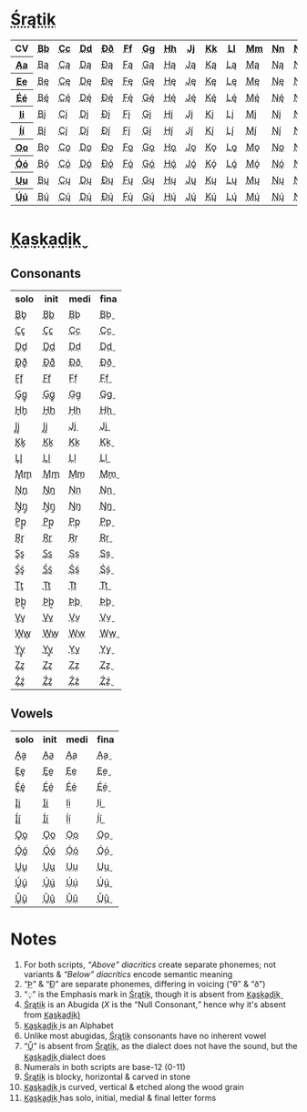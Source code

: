 <!doctype html><html><head><title>Śrątik &amp; K̭ạṣḳạḍịk̬</title><link rel="stylesheet" href="neo.css"><meta charset="UTF-8"><meta name="viewport" content="width=device-width,initial-scale=1"></head><body><div class="mono" id="stratic"><h1><abbr title="Stratic">Śrątik</abbr></h1><div class="table-wrapper"><table><tr><th>CV</th><th><abbr title="B">Bb</abbr></th><th><abbr title="Ch">Cc</abbr></th><th><abbr title="D">Dd</abbr></th><th><abbr title="Dh">Ðð</abbr></th><th><abbr title="F">Ff</abbr></th><th><abbr title="G">Gg</abbr></th><th><abbr title="H">Hh</abbr></th><th><abbr title="J">Jj</abbr></th><th><abbr title="K">Kk</abbr></th><th><abbr title="L">Ll</abbr></th><th><abbr title="M">Mm</abbr></th><th><abbr title="N">Nn</abbr></th><th><abbr title="Ng">Ŋŋ</abbr></th><th><abbr title="P">Pp</abbr></th><th><abbr title="R">Rr</abbr></th><th><abbr title="S">Ss</abbr></th><th><abbr title="Sh">Śś</abbr></th><th><abbr title="T">Tt</abbr></th><th><abbr title="Th">Þþ</abbr></th><th><abbr title="V">Vv</abbr></th><th><abbr title="W">Ww</abbr></th><th><abbr title="">Xx</abbr></th><th><abbr title="Y">Yy</abbr></th><th><abbr title="Z">Zz</abbr></th><th><abbr title="Zh">Źź</abbr></th></tr><tr><th><abbr title="A">Aa</abbr></th><td><abbr title="Ba">Bą</abbr></td><td><abbr title="Cha">Cą</abbr></td><td><abbr title="Da">Dą</abbr></td><td><abbr title="Dha">Ðą</abbr></td><td><abbr title="Fa">Fą</abbr></td><td><abbr title="Ga">Gą</abbr></td><td><abbr title="Ha">Hą</abbr></td><td><abbr title="Ja">Ją</abbr></td><td><abbr title="Ka">Ką</abbr></td><td><abbr title="La">Lą</abbr></td><td><abbr title="Ma">Mą</abbr></td><td><abbr title="Na">Ną</abbr></td><td><abbr title="Nga">Ŋą</abbr></td><td><abbr title="Pa">Pą</abbr></td><td><abbr title="Ra">Rą</abbr></td><td><abbr title="Sa">Są</abbr></td><td><abbr title="Sha">Śą</abbr></td><td><abbr title="Ta">Tą</abbr></td><td><abbr title="Tha">Þą</abbr></td><td><abbr title="Va">Vą</abbr></td><td><abbr title="Wa">Wą</abbr></td><td><abbr title="A">Xą</abbr></td><td><abbr title="Ya">Yą</abbr></td><td><abbr title="Za">Zą</abbr></td><td><abbr title="Zha">Źą</abbr></td></tr><tr><th><abbr title="E">Ee</abbr></th><td><abbr title="Be">Bę</abbr></td><td><abbr title="Che">Cę</abbr></td><td><abbr title="De">Dę</abbr></td><td><abbr title="Dhe">Ðę</abbr></td><td><abbr title="Fe">Fę</abbr></td><td><abbr title="Ge">Gę</abbr></td><td><abbr title="He">Hę</abbr></td><td><abbr title="Je">Ję</abbr></td><td><abbr title="Ke">Kę</abbr></td><td><abbr title="Le">Lę</abbr></td><td><abbr title="Me">Mę</abbr></td><td><abbr title="Ne">Nę</abbr></td><td><abbr title="Nge">Ŋę</abbr></td><td><abbr title="Pe">Pę</abbr></td><td><abbr title="Re">Rę</abbr></td><td><abbr title="Se">Sę</abbr></td><td><abbr title="She">Śę</abbr></td><td><abbr title="Te">Tę</abbr></td><td><abbr title="The">Þę</abbr></td><td><abbr title="Ve">Vę</abbr></td><td><abbr title="We">Wę</abbr></td><td><abbr title="E">Xę</abbr></td><td><abbr title="Ye">Yę</abbr></td><td><abbr title="Ze">Zę</abbr></td><td><abbr title="Zhe">Źę</abbr></td></tr><tr><th><abbr title="Ei">Éé</abbr></th><td><abbr title="Bei">Bę́</abbr></td><td><abbr title="Chei">Cę́</abbr></td><td><abbr title="Dei">Dę́</abbr></td><td><abbr title="Dhei">Ðę́</abbr></td><td><abbr title="Fei">Fę́</abbr></td><td><abbr title="Gei">Gę́</abbr></td><td><abbr title="Hei">Hę́</abbr></td><td><abbr title="Jei">Ję́</abbr></td><td><abbr title="Kei">Kę́</abbr></td><td><abbr title="Lei">Lę́</abbr></td><td><abbr title="Mei">Mę́</abbr></td><td><abbr title="Nei">Nę́</abbr></td><td><abbr title="Ngei">Ŋę́</abbr></td><td><abbr title="Pei">Pę́</abbr></td><td><abbr title="Rei">Rę́</abbr></td><td><abbr title="Sei">Sę́</abbr></td><td><abbr title="Shei">Śę́</abbr></td><td><abbr title="Tei">Tę́</abbr></td><td><abbr title="Thei">Þę́</abbr></td><td><abbr title="Vei">Vę́</abbr></td><td><abbr title="Wei">Wę́</abbr></td><td><abbr title="Ei">Xę́</abbr></td><td><abbr title="Yei">Yę́</abbr></td><td><abbr title="Zei">Zę́</abbr></td><td><abbr title="Zhei">Źę́</abbr></td></tr><tr><th><abbr title="I">Ii</abbr></th><td><abbr title="Bi">Bį</abbr></td><td><abbr title="Chi">Cį</abbr></td><td><abbr title="Di">Dį</abbr></td><td><abbr title="Dhi">Ðį</abbr></td><td><abbr title="Fi">Fį</abbr></td><td><abbr title="Gi">Gį</abbr></td><td><abbr title="Hi">Hį</abbr></td><td><abbr title="Ji">Jį</abbr></td><td><abbr title="Ki">Kį</abbr></td><td><abbr title="Li">Lį</abbr></td><td><abbr title="Mi">Mį</abbr></td><td><abbr title="Ni">Nį</abbr></td><td><abbr title="Ngi">Ŋį</abbr></td><td><abbr title="Pi">Pį</abbr></td><td><abbr title="Ri">Rį</abbr></td><td><abbr title="Si">Sį</abbr></td><td><abbr title="Shi">Śį</abbr></td><td><abbr title="Ti">Tį</abbr></td><td><abbr title="Thi">Þį</abbr></td><td><abbr title="Vi">Vį</abbr></td><td><abbr title="Wi">Wį</abbr></td><td><abbr title="I">Xį</abbr></td><td><abbr title="Yi">Yį</abbr></td><td><abbr title="Zi">Zį</abbr></td><td><abbr title="Zhi">Źį</abbr></td></tr><tr><th><abbr title="Ie">Íí</abbr></th><td><abbr title="Bie">Bį́</abbr></td><td><abbr title="Chie">Cį́</abbr></td><td><abbr title="Die">Dį́</abbr></td><td><abbr title="Dhie">Ðį́</abbr></td><td><abbr title="Fie">Fį́</abbr></td><td><abbr title="Gie">Gį́</abbr></td><td><abbr title="Hie">Hį́</abbr></td><td><abbr title="Jie">Jį́</abbr></td><td><abbr title="Kie">Kį́</abbr></td><td><abbr title="Lie">Lį́</abbr></td><td><abbr title="Mie">Mį́</abbr></td><td><abbr title="Nie">Nį́</abbr></td><td><abbr title="Ngie">Ŋį́</abbr></td><td><abbr title="Pie">Pį́</abbr></td><td><abbr title="Rie">Rį́</abbr></td><td><abbr title="Sie">Sį́</abbr></td><td><abbr title="Shie">Śį́</abbr></td><td><abbr title="Tie">Tį́</abbr></td><td><abbr title="Thie">Þį́</abbr></td><td><abbr title="Vie">Vį́</abbr></td><td><abbr title="Wie">Wį́</abbr></td><td><abbr title="Ie">Xį́</abbr></td><td><abbr title="Yie">Yį́</abbr></td><td><abbr title="Zie">Zį́</abbr></td><td><abbr title="Zhie">Źį́</abbr></td></tr><tr><th><abbr title="O">Oo</abbr></th><td><abbr title="Bo">Bǫ</abbr></td><td><abbr title="Cho">Cǫ</abbr></td><td><abbr title="Do">Dǫ</abbr></td><td><abbr title="Dho">Ðǫ</abbr></td><td><abbr title="Fo">Fǫ</abbr></td><td><abbr title="Go">Gǫ</abbr></td><td><abbr title="Ho">Hǫ</abbr></td><td><abbr title="Jo">Jǫ</abbr></td><td><abbr title="Ko">Kǫ</abbr></td><td><abbr title="Lo">Lǫ</abbr></td><td><abbr title="Mo">Mǫ</abbr></td><td><abbr title="No">Nǫ</abbr></td><td><abbr title="Ngo">Ŋǫ</abbr></td><td><abbr title="Po">Pǫ</abbr></td><td><abbr title="Ro">Rǫ</abbr></td><td><abbr title="So">Sǫ</abbr></td><td><abbr title="Sho">Śǫ</abbr></td><td><abbr title="To">Tǫ</abbr></td><td><abbr title="Tho">Þǫ</abbr></td><td><abbr title="Vo">Vǫ</abbr></td><td><abbr title="Wo">Wǫ</abbr></td><td><abbr title="O">Xǫ</abbr></td><td><abbr title="Yo">Yǫ</abbr></td><td><abbr title="Zo">Zǫ</abbr></td><td><abbr title="Zho">Źǫ</abbr></td></tr><tr><th><abbr title="Ow">Óó</abbr></th><td><abbr title="Bow">Bǫ́</abbr></td><td><abbr title="Chow">Cǫ́</abbr></td><td><abbr title="Dow">Dǫ́</abbr></td><td><abbr title="Dhow">Ðǫ́</abbr></td><td><abbr title="Fow">Fǫ́</abbr></td><td><abbr title="Gow">Gǫ́</abbr></td><td><abbr title="How">Hǫ́</abbr></td><td><abbr title="Jow">Jǫ́</abbr></td><td><abbr title="Kow">Kǫ́</abbr></td><td><abbr title="Low">Lǫ́</abbr></td><td><abbr title="Mow">Mǫ́</abbr></td><td><abbr title="Now">Nǫ́</abbr></td><td><abbr title="Ngow">Ŋǫ́</abbr></td><td><abbr title="Pow">Pǫ́</abbr></td><td><abbr title="Row">Rǫ́</abbr></td><td><abbr title="Sow">Sǫ́</abbr></td><td><abbr title="Show">Śǫ́</abbr></td><td><abbr title="Tow">Tǫ́</abbr></td><td><abbr title="Thow">Þǫ́</abbr></td><td><abbr title="Vow">Vǫ́</abbr></td><td><abbr title="Wow">Wǫ́</abbr></td><td><abbr title="Ow">Xǫ́</abbr></td><td><abbr title="Yow">Yǫ́</abbr></td><td><abbr title="Zow">Zǫ́</abbr></td><td><abbr title="Zhow">Źǫ́</abbr></td></tr><tr><th><abbr title="U">Uu</abbr></th><td><abbr title="Bu">Bų</abbr></td><td><abbr title="Chu">Cų</abbr></td><td><abbr title="Du">Dų</abbr></td><td><abbr title="Dhu">Ðų</abbr></td><td><abbr title="Fu">Fų</abbr></td><td><abbr title="Gu">Gų</abbr></td><td><abbr title="Hu">Hų</abbr></td><td><abbr title="Ju">Jų</abbr></td><td><abbr title="Ku">Kų</abbr></td><td><abbr title="Lu">Lų</abbr></td><td><abbr title="Mu">Mų</abbr></td><td><abbr title="Nu">Nų</abbr></td><td><abbr title="Ngu">Ŋų</abbr></td><td><abbr title="Pu">Pų</abbr></td><td><abbr title="Ru">Rų</abbr></td><td><abbr title="Su">Sų</abbr></td><td><abbr title="Shu">Śų</abbr></td><td><abbr title="Tu">Tų</abbr></td><td><abbr title="Thu">Þų</abbr></td><td><abbr title="Vu">Vų</abbr></td><td><abbr title="Wu">Wų</abbr></td><td><abbr title="U">Xų</abbr></td><td><abbr title="Yu">Yų</abbr></td><td><abbr title="Zu">Zų</abbr></td><td><abbr title="Zhu">Źų</abbr></td></tr><tr><th><abbr title="Oo">Úú</abbr></th><td><abbr title="Boo">Bų́</abbr></td><td><abbr title="Choo">Cų́</abbr></td><td><abbr title="Doo">Dų́</abbr></td><td><abbr title="Dhoo">Ðų́</abbr></td><td><abbr title="Foo">Fų́</abbr></td><td><abbr title="Goo">Gų́</abbr></td><td><abbr title="Hoo">Hų́</abbr></td><td><abbr title="Joo">Jų́</abbr></td><td><abbr title="Koo">Kų́</abbr></td><td><abbr title="Loo">Lų́</abbr></td><td><abbr title="Moo">Mų́</abbr></td><td><abbr title="Noo">Nų́</abbr></td><td><abbr title="Ngoo">Ŋų́</abbr></td><td><abbr title="Poo">Pų́</abbr></td><td><abbr title="Roo">Rų́</abbr></td><td><abbr title="Soo">Sų́</abbr></td><td><abbr title="Shoo">Śų́</abbr></td><td><abbr title="Too">Tų́</abbr></td><td><abbr title="Thoo">Þų́</abbr></td><td><abbr title="Voo">Vų́</abbr></td><td><abbr title="Woo">Wų́</abbr></td><td><abbr title="Oo">Xų́</abbr></td><td><abbr title="Yoo">Yų́</abbr></td><td><abbr title="Zoo">Zų́</abbr></td><td><abbr title="Zhoo">Źų́</abbr></td></tr></table></div></div><div class="serif" id="cascadic"><h1><abbr title="Cascadic">K̭ạṣḳạḍịk̬</abbr></h1><h2>Consonants</h2><div class="table-wrapper"><table><tr><th>solo</th><th>init</th><th>medi</th><th>fina</th></tr><tr><td><abbr title="B">B̥b̥</abbr></td><td><abbr title="B">B̭b̭</abbr></td><td><abbr title="B">Ḅḅ</abbr></td><td><abbr title="B">B̬b̬</abbr></td></tr><tr><td><abbr title="Ch">C̥c̥</abbr></td><td><abbr title="Ch">C̭c̭</abbr></td><td><abbr title="Ch">C̣c̣</abbr></td><td><abbr title="Ch">C̬c̬</abbr></td></tr><tr><td><abbr title="D">D̥d̥</abbr></td><td><abbr title="D">Ḓḓ</abbr></td><td><abbr title="D">Ḍḍ</abbr></td><td><abbr title="D">D̬d̬</abbr></td></tr><tr><td><abbr title="Dh">Ð̥ð̥</abbr></td><td><abbr title="Dh">Ð̭ð̭</abbr></td><td><abbr title="Dh">Ð̣ð̣</abbr></td><td><abbr title="Dh">Ð̬ð̬</abbr></td></tr><tr><td><abbr title="F">F̥f̥</abbr></td><td><abbr title="F">F̭f̭</abbr></td><td><abbr title="F">F̣f̣</abbr></td><td><abbr title="F">F̬f̬</abbr></td></tr><tr><td><abbr title="G">G̥g̥</abbr></td><td><abbr title="G">G̭g̭</abbr></td><td><abbr title="G">G̣g̣</abbr></td><td><abbr title="G">G̬g̬</abbr></td></tr><tr><td><abbr title="H">H̥h̥</abbr></td><td><abbr title="H">H̭h̭</abbr></td><td><abbr title="H">Ḥḥ</abbr></td><td><abbr title="H">H̬h̬</abbr></td></tr><tr><td><abbr title="J">J̥j̥</abbr></td><td><abbr title="J">J̭j̭</abbr></td><td><abbr title="J">J̣j̣</abbr></td><td><abbr title="J">J̬j̬</abbr></td></tr><tr><td><abbr title="K">K̥k̥</abbr></td><td><abbr title="K">K̭k̭</abbr></td><td><abbr title="K">Ḳḳ</abbr></td><td><abbr title="K">K̬k̬</abbr></td></tr><tr><td><abbr title="L">L̥l̥</abbr></td><td><abbr title="L">Ḽḽ</abbr></td><td><abbr title="L">Ḷḷ</abbr></td><td><abbr title="L">L̬l̬</abbr></td></tr><tr><td><abbr title="M">M̥m̥</abbr></td><td><abbr title="M">M̭m̭</abbr></td><td><abbr title="M">Ṃṃ</abbr></td><td><abbr title="M">M̬m̬</abbr></td></tr><tr><td><abbr title="N">N̥n̥</abbr></td><td><abbr title="N">Ṋṋ</abbr></td><td><abbr title="N">Ṇṇ</abbr></td><td><abbr title="N">N̬n̬</abbr></td></tr><tr><td><abbr title="Ng">Ŋ̥ŋ̥</abbr></td><td><abbr title="Ng">Ŋ̭ŋ̭</abbr></td><td><abbr title="Ng">Ŋ̣ŋ̣</abbr></td><td><abbr title="Ng">Ŋ̬ŋ̬</abbr></td></tr><tr><td><abbr title="P">P̥p̥</abbr></td><td><abbr title="P">P̭p̭</abbr></td><td><abbr title="P">P̣p̣</abbr></td><td><abbr title="P">P̬p̬</abbr></td></tr><tr><td><abbr title="R">R̥r̥</abbr></td><td><abbr title="R">R̭r̭</abbr></td><td><abbr title="R">Ṛṛ</abbr></td><td><abbr title="R">R̬r̬</abbr></td></tr><tr><td><abbr title="S">S̥s̥</abbr></td><td><abbr title="S">S̭s̭</abbr></td><td><abbr title="S">Ṣṣ</abbr></td><td><abbr title="S">S̬s̬</abbr></td></tr><tr><td><abbr title="Sh">Ś̥ś̥</abbr></td><td><abbr title="Sh">Ś̭ś̭</abbr></td><td><abbr title="Sh">Ṣ́ṣ́</abbr></td><td><abbr title="Sh">Ś̬ś̬</abbr></td></tr><tr><td><abbr title="T">T̥t̥</abbr></td><td><abbr title="T">Ṱṱ</abbr></td><td><abbr title="T">Ṭṭ</abbr></td><td><abbr title="T">T̬t̬</abbr></td></tr><tr><td><abbr title="Th">Þ̥þ̥</abbr></td><td><abbr title="Th">Þ̭þ̭</abbr></td><td><abbr title="Th">Þ̣þ̣</abbr></td><td><abbr title="Th">Þ̬þ̬</abbr></td></tr><tr><td><abbr title="V">V̥v̥</abbr></td><td><abbr title="V">V̭v̭</abbr></td><td><abbr title="V">Ṿṿ</abbr></td><td><abbr title="V">V̬v̬</abbr></td></tr><tr><td><abbr title="W">W̥w̥</abbr></td><td><abbr title="W">W̭w̭</abbr></td><td><abbr title="W">Ẉẉ</abbr></td><td><abbr title="W">W̬w̬</abbr></td></tr><tr><td><abbr title="Y">Y̥y̥</abbr></td><td><abbr title="Y">Y̭y̭</abbr></td><td><abbr title="Y">Ỵỵ</abbr></td><td><abbr title="Y">Y̬y̬</abbr></td></tr><tr><td><abbr title="Z">Z̥z̥</abbr></td><td><abbr title="Z">Z̭z̭</abbr></td><td><abbr title="Z">Ẓẓ</abbr></td><td><abbr title="Z">Z̬z̬</abbr></td></tr><tr><td><abbr title="Zh">Ź̥ź̥</abbr></td><td><abbr title="Zh">Ź̭ź̭</abbr></td><td><abbr title="Zh">Ẓ́ẓ́</abbr></td><td><abbr title="Zh">Ź̬ź̬</abbr></td></tr></table></div><h2>Vowels</h2><div class="table-wrapper"><table><tr><th>solo</th><th>init</th><th>medi</th><th>fina</th></tr><tr><td><abbr title="A">Ḁḁ</abbr></td><td><abbr title="A">A̭a̭</abbr></td><td><abbr title="A">Ạạ</abbr></td><td><abbr title="A">A̬a̬</abbr></td></tr><tr><td><abbr title="E">E̥e̥</abbr></td><td><abbr title="E">Ḙḙ</abbr></td><td><abbr title="E">Ẹẹ</abbr></td><td><abbr title="E">E̬e̬</abbr></td></tr><tr><td><abbr title="Ei">É̥é̥</abbr></td><td><abbr title="Ei">Ḙ́ḙ́</abbr></td><td><abbr title="Ei">Ẹ́ẹ́</abbr></td><td><abbr title="Ei">É̬é̬</abbr></td></tr><tr><td><abbr title="I">I̥i̥</abbr></td><td><abbr title="I">I̭i̭</abbr></td><td><abbr title="I">Ịị</abbr></td><td><abbr title="I">I̬i̬</abbr></td></tr><tr><td><abbr title="Ie">Í̥í̥</abbr></td><td><abbr title="Ie">Í̭í̭</abbr></td><td><abbr title="Ie">Ị́ị́</abbr></td><td><abbr title="Ie">Í̬í̬</abbr></td></tr><tr><td><abbr title="O">O̥o̥</abbr></td><td><abbr title="O">O̭o̭</abbr></td><td><abbr title="O">Ọọ</abbr></td><td><abbr title="O">O̬o̬</abbr></td></tr><tr><td><abbr title="Ow">Ó̥ó̥</abbr></td><td><abbr title="Ow">Ó̭ó̭</abbr></td><td><abbr title="Ow">Ọ́ọ́</abbr></td><td><abbr title="Ow">Ó̬ó̬</abbr></td></tr><tr><td><abbr title="U">U̥u̥</abbr></td><td><abbr title="U">Ṷṷ</abbr></td><td><abbr title="U">Ụụ</abbr></td><td><abbr title="U">U̬u̬</abbr></td></tr><tr><td><abbr title="Oo">Ú̥ú̥</abbr></td><td><abbr title="Oo">Ṷ́ṷ́</abbr></td><td><abbr title="Oo">Ụ́ụ́</abbr></td><td><abbr title="Oo">Ú̬ú̬</abbr></td></tr><tr><td><abbr title="Ue">Ǔ̥ǔ̥</abbr></td><td><abbr title="Ue">Ṷ̌ṷ̌</abbr></td><td><abbr title="Ue">Ụ̌ụ̌</abbr></td><td><abbr title="Ue">Ǔ̬ǔ̬</abbr></td></tr></table></div></div><div class="sans" id="notes"><h1>Notes</h1><ol><li>For both scripts, <em><q>Above</q> diacritics</em> create separate phonemes; not variants & <em><q>Below</q> diacritics</em> encode semantic meaning</li><li><q><abbr title="Th">Þ</abbr></q> & <q><abbr title="Dh">Ð</abbr></q> are separate phonemes, differing in voicing (<q class="ipa">θ</q> & <q class="ipa">ð</q>)</li><li><q>◌̨</q> is the Emphasis mark in <abbr title="Stratic">Śrątik,</abbr> though it is absent from <abbr title="Cascadic">K̭ạṣḳạḍịk̬</abbr></li><li><abbr title="Stratic">Śrątik</abbr> is an Abugida (<em>X</em> is the <q>Null Consonant,</q> hence why it's absent from <abbr title="Cascadic">K̭ạṣḳạḍịk̬</abbr>)</li><li><abbr title="Cascadic">K̭ạṣḳạḍịk̬</abbr> is an Alphabet</li><li>Unlike most abugidas, <abbr title="Stratic">Śrątik</abbr> consonants have no inherent vowel</li><li><q><abbr title="Ue">Ǔ̥</abbr></q> is absent from <abbr title="Stratic">Śrątik</abbr>, as the dialect does not have the sound, but the <abbr title="Cascadic">K̭ạṣḳạḍịk̬</abbr> dialect does</li><li>Numerals in both scripts are base-12 (0-11)</li><li><abbr title="Stratic">Śrątik</abbr> is blocky, horizontal & carved in stone</li><li><abbr title="Cascadic">K̭ạṣḳạḍịk̬</abbr> is curved, vertical & etched along the wood grain</li><li><abbr title="Cascadic">K̭ạṣḳạḍịk̬</abbr> has solo, initial, medial & final letter forms</li></ol></div></body></html>